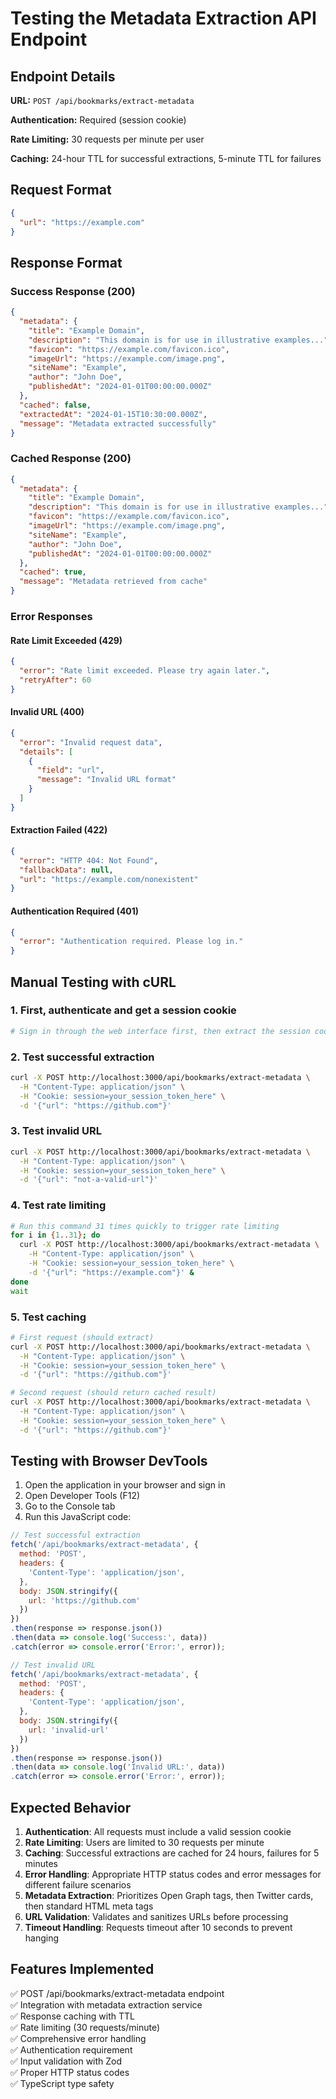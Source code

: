 # Testing the Metadata Extraction API Endpoint

## Endpoint Details

**URL:** `POST /api/bookmarks/extract-metadata`

**Authentication:** Required (session cookie)

**Rate Limiting:** 30 requests per minute per user

**Caching:** 24-hour TTL for successful extractions, 5-minute TTL for failures

## Request Format

```json
{
  "url": "https://example.com"
}
```

## Response Format

### Success Response (200)
```json
{
  "metadata": {
    "title": "Example Domain",
    "description": "This domain is for use in illustrative examples...",
    "favicon": "https://example.com/favicon.ico",
    "imageUrl": "https://example.com/image.png",
    "siteName": "Example",
    "author": "John Doe",
    "publishedAt": "2024-01-01T00:00:00.000Z"
  },
  "cached": false,
  "extractedAt": "2024-01-15T10:30:00.000Z",
  "message": "Metadata extracted successfully"
}
```

### Cached Response (200)
```json
{
  "metadata": {
    "title": "Example Domain",
    "description": "This domain is for use in illustrative examples...",
    "favicon": "https://example.com/favicon.ico",
    "imageUrl": "https://example.com/image.png",
    "siteName": "Example",
    "author": "John Doe",
    "publishedAt": "2024-01-01T00:00:00.000Z"
  },
  "cached": true,
  "message": "Metadata retrieved from cache"
}
```

### Error Responses

#### Rate Limit Exceeded (429)
```json
{
  "error": "Rate limit exceeded. Please try again later.",
  "retryAfter": 60
}
```

#### Invalid URL (400)
```json
{
  "error": "Invalid request data",
  "details": [
    {
      "field": "url",
      "message": "Invalid URL format"
    }
  ]
}
```

#### Extraction Failed (422)
```json
{
  "error": "HTTP 404: Not Found",
  "fallbackData": null,
  "url": "https://example.com/nonexistent"
}
```

#### Authentication Required (401)
```json
{
  "error": "Authentication required. Please log in."
}
```

## Manual Testing with cURL

### 1. First, authenticate and get a session cookie
```bash
# Sign in through the web interface first, then extract the session cookie
```

### 2. Test successful extraction
```bash
curl -X POST http://localhost:3000/api/bookmarks/extract-metadata \
  -H "Content-Type: application/json" \
  -H "Cookie: session=your_session_token_here" \
  -d '{"url": "https://github.com"}'
```

### 3. Test invalid URL
```bash
curl -X POST http://localhost:3000/api/bookmarks/extract-metadata \
  -H "Content-Type: application/json" \
  -H "Cookie: session=your_session_token_here" \
  -d '{"url": "not-a-valid-url"}'
```

### 4. Test rate limiting
```bash
# Run this command 31 times quickly to trigger rate limiting
for i in {1..31}; do
  curl -X POST http://localhost:3000/api/bookmarks/extract-metadata \
    -H "Content-Type: application/json" \
    -H "Cookie: session=your_session_token_here" \
    -d '{"url": "https://example.com"}' &
done
wait
```

### 5. Test caching
```bash
# First request (should extract)
curl -X POST http://localhost:3000/api/bookmarks/extract-metadata \
  -H "Content-Type: application/json" \
  -H "Cookie: session=your_session_token_here" \
  -d '{"url": "https://github.com"}'

# Second request (should return cached result)
curl -X POST http://localhost:3000/api/bookmarks/extract-metadata \
  -H "Content-Type: application/json" \
  -H "Cookie: session=your_session_token_here" \
  -d '{"url": "https://github.com"}'
```

## Testing with Browser DevTools

1. Open the application in your browser and sign in
2. Open Developer Tools (F12)
3. Go to the Console tab
4. Run this JavaScript code:

```javascript
// Test successful extraction
fetch('/api/bookmarks/extract-metadata', {
  method: 'POST',
  headers: {
    'Content-Type': 'application/json',
  },
  body: JSON.stringify({
    url: 'https://github.com'
  })
})
.then(response => response.json())
.then(data => console.log('Success:', data))
.catch(error => console.error('Error:', error));

// Test invalid URL
fetch('/api/bookmarks/extract-metadata', {
  method: 'POST',
  headers: {
    'Content-Type': 'application/json',
  },
  body: JSON.stringify({
    url: 'invalid-url'
  })
})
.then(response => response.json())
.then(data => console.log('Invalid URL:', data))
.catch(error => console.error('Error:', error));
```

## Expected Behavior

1. **Authentication**: All requests must include a valid session cookie
2. **Rate Limiting**: Users are limited to 30 requests per minute
3. **Caching**: Successful extractions are cached for 24 hours, failures for 5 minutes
4. **Error Handling**: Appropriate HTTP status codes and error messages for different failure scenarios
5. **Metadata Extraction**: Prioritizes Open Graph tags, then Twitter cards, then standard HTML meta tags
6. **URL Validation**: Validates and sanitizes URLs before processing
7. **Timeout Handling**: Requests timeout after 10 seconds to prevent hanging

## Features Implemented

✅ POST /api/bookmarks/extract-metadata endpoint  
✅ Integration with metadata extraction service  
✅ Response caching with TTL  
✅ Rate limiting (30 requests/minute)  
✅ Comprehensive error handling  
✅ Authentication requirement  
✅ Input validation with Zod  
✅ Proper HTTP status codes  
✅ TypeScript type safety  